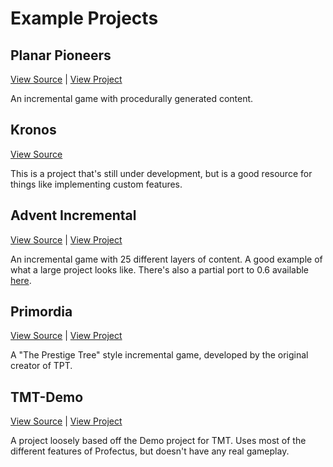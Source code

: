 # Example Projects

## Planar Pioneers <Badge type="warning" text="Profectus 0.6" />

[View Source](https://github.com/thepaperpilot/planar-pioneers/) | [View Project](https://galaxy.click/play/64)

An incremental game with procedurally generated content.

## Kronos <Badge type="tip" text="Profectus 0.6" />

[View Source](https://github.com/thepaperpilot/kronos/)

This is a project that's still under development, but is a good resource for things like implementing custom features.

## Advent Incremental <Badge type="warning" text="Profectus 0.5" />

[View Source](https://github.com/thepaperpilot/advent-Incremental/) | [View Project](https://www.thepaperpilot.org/advent/)

An incremental game with 25 different layers of content. A good example of what a large project looks like. There's also a partial port to 0.6 available [here](https://github.com/thepaperpilot/advent-Incremental/tree/next).

## Primordia <Badge type="warning" text="Profectus 0.5" />

[View Source](https://github.com/Jacorb90/Primordial-Tree) | [View Project](https://jacorb90.me/Primordial-Tree/)

A "The Prestige Tree" style incremental game, developed by the original creator of TPT.

## TMT-Demo <Badge type="tip" text="Profectus 0.6" />

[View Source](https://github.com/profectus-engine/tmt-demo) | [View Project](https://profectus-engine.github.io/TMT-Demo/)

A project loosely based off the Demo project for TMT. Uses most of the different features of Profectus, but doesn't have any real gameplay.

